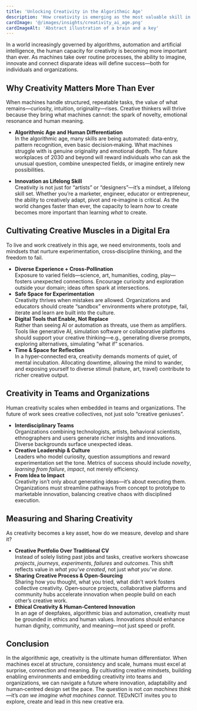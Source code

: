 ```yaml
---
title: 'Unlocking Creativity in the Algorithmic Age'
description: 'How creativity is emerging as the most valuable skill in a world dominated by algorithms, automation and AI‑driven systems.'
cardImage: '@/images/insights/creativity_ai_age.png'
cardImageAlt: 'Abstract illustration of a brain and a key'
---
```


In a world increasingly governed by algorithms, automation and artificial intelligence, the human capacity for creativity is becoming more important than ever. As machines take over routine processes, the ability to imagine, innovate and connect disparate ideas will define success—both for individuals and organizations.

## Why Creativity Matters More Than Ever

When machines handle structured, repeatable tasks, the value of what remains—curiosity, intuition, originality—rises. Creative thinkers will thrive because they bring what machines cannot: the spark of novelty, emotional resonance and human meaning.

- **Algorithmic Age and Human Differentiation**  
  In the algorithmic age, many skills are being automated: data‑entry, pattern recognition, even basic decision‑making. What machines struggle with is genuine originality and emotional depth. The future workplaces of 2030 and beyond will reward individuals who can ask the unusual question, combine unexpected fields, or imagine entirely new possibilities.

- **Innovation as Lifelong Skill**  
  Creativity is not just for “artists” or “designers”—it’s a mindset, a lifelong skill set. Whether you’re a marketer, engineer, educator or entrepreneur, the ability to creatively adapt, pivot and re‑imagine is critical. As the world changes faster than ever, the capacity to learn _how_ to create becomes more important than learning _what_ to create.

## Cultivating Creative Muscles in a Digital Era

To live and work creatively in this age, we need environments, tools and mindsets that nurture experimentation, cross‑discipline thinking, and the freedom to fail.

- **Diverse Experience + Cross‑Pollination**  
  Exposure to varied fields—science, art, humanities, coding, play—fosters unexpected connections. Encourage curiosity and exploration outside your domain; ideas often spark at intersections.
- **Safe Space for Experimentation**  
  Creativity thrives when mistakes are allowed. Organizations and educators should create “sandbox” environments where prototype, fail, iterate and learn are built into the culture.
- **Digital Tools that Enable, Not Replace**  
  Rather than seeing AI or automation as threats, use them as amplifiers. Tools like generative AI, simulation software or collaborative platforms should support your creative thinking—e.g., generating diverse prompts, exploring alternatives, simulating “what if” scenarios.
- **Time & Space for Reflection**  
  In a hyper‑connected era, creativity demands moments of quiet, of mental incubation. Allocating downtime, allowing the mind to wander, and exposing yourself to diverse stimuli (nature, art, travel) contribute to richer creative output.

## Creativity in Teams and Organizations

Human creativity scales when embedded in teams and organizations. The future of work sees creative collectives, not just solo “creative geniuses”.

- **Interdisciplinary Teams**  
  Organizations combining technologists, artists, behavioral scientists, ethnographers and users generate richer insights and innovations. Diverse backgrounds surface unexpected ideas.
- **Creative Leadership & Culture**  
  Leaders who model curiosity, question assumptions and reward experimentation set the tone. Metrics of success should include _novelty_, _learning from failure_, _impact_, not merely efficiency.
- **From Idea to Impact**  
  Creativity isn’t only about generating ideas—it’s about executing them. Organizations must streamline pathways from concept to prototype to marketable innovation, balancing creative chaos with disciplined execution.

## Measuring and Sharing Creativity

As creativity becomes a key asset, how do we measure, develop and share it?

- **Creative Portfolio Over Traditional CV**  
  Instead of solely listing past jobs and tasks, creative workers showcase _projects_, _journeys_, _experiments_, _failures_ and _outcomes_. This shift reflects value in _what you’ve created_, not just _what you’ve done_.
- **Sharing Creative Process & Open‑Sourcing**  
  Sharing how you thought, what you tried, what didn’t work fosters collective creativity. Open‑source projects, collaborative platforms and community hubs accelerate innovation when people build on each other’s creative work.
- **Ethical Creativity & Human‑Centered Innovation**  
  In an age of deepfakes, algorithmic bias and automation, creativity must be grounded in ethics and human values. Innovations should enhance human dignity, community, and meaning—not just speed or profit.

## Conclusion

In the algorithmic age, creativity is the ultimate human differentiator. When machines excel at structure, consistency and scale, humans must excel at surprise, connection and meaning. By cultivating creative mindsets, building enabling environments and embedding creativity into teams and organizations, we can navigate a future where innovation, adaptability and human‑centred design set the pace. The question is not _can machines think_—it’s _can we imagine what machines cannot_. TEDxNCIT invites you to explore, create and lead in this new creative era.
